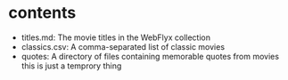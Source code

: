# contents
- titles.md: The movie titles in the WebFlyx collection
- classics.csv: A comma-separated list of classic movies
- quotes: A directory of files containing memorable quotes from movies
this is just a temprory thing

